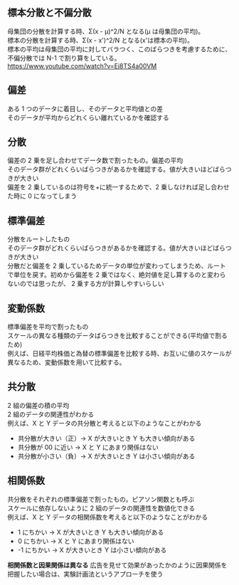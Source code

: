 ## 標本分散と不偏分散

母集団の分散を計算する時、Σ(x - μ)^2/N となる(μ は母集団の平均)。<br>
標本の分散を計算する時、Σ(x - x')^2/N となる(x'は標本の平均)。<br>
標本の平均は母集団の平均に対してバラつく、このばらつきを考慮するために、不偏分散では N-1 で割り算をしている。<br>
https://www.youtube.com/watch?v=Ej8TS4a00VM

## 偏差

ある 1 つのデータに着目し、そのデータと平均値との差<br>
そのデータが平均からどれくらい離れているかを確認する<br>

## 分散

偏差の 2 乗を足し合わせてデータ数で割ったもの。偏差の平均<br>
そのデータ群がどれくらいばらつきがあるかを確認する。値が大きいほどばらつきが大きい<br>
偏差を 2 乗しているのは符号を+に統一するためで、2 乗しなければ足し合わせた時に 0 になってしまう

## 標準偏差

分散をルートしたもの<br>
そのデータ群がどれくらいばらつきがあるかを確認する。値が大きいほどばらつきが大きい<br>
分散だと偏差を 2 乗しているためデータの単位が変わってしまうため、ルートで単位を戻す。初めから偏差を 2 乗ではなく、絶対値を足し算するのと変わらないのでは思ったが、 2 乗する方が計算しやすいらしい

## 変動係数

標準偏差を平均で割ったもの<br>
スケールの異なる種類のデータばらつきを比較することができる(平均値で割るため)<br>
例えば、日経平均株価と為替の標準偏差を比較する時、お互いに値のスケールが異なるため、変動係数を用いて比較する。

## 共分散

2 組の偏差の積の平均<br>
2 組のデータの関連性がわかる<br>
例えば、X と Y データの共分散と考えると以下のようなことがわかる

- 共分散が大きい（正）→ X が大きいとき Y も大きい傾向がある
- 共分散が 00 に近い → X と Y にあまり関係はない
- 共分散が小さい（負）→ X が大きいとき Y は小さい傾向がある

## 相関係数

共分散をそれぞれの標準偏差で割ったもの。ピアソン関数とも呼ぶ<br>
スケールに依存しないように 2 組のデータの関連性を数値化できる<br>
例えば、X と Y データの相関係数を考えると以下のようなことがわかる

- 1 にちかい -> X が大きいとき Y も大きい傾向がある
- 0 にちかい -> X と Y にあまり関係はない
- -1 にちかい -> X が大きいとき Y は小さい傾向がある

**相関係数と因果関係は異なる**
広告を見せて効果があったかのように因果関係を把握したい場合は、実験計画法というアプローチを使う

